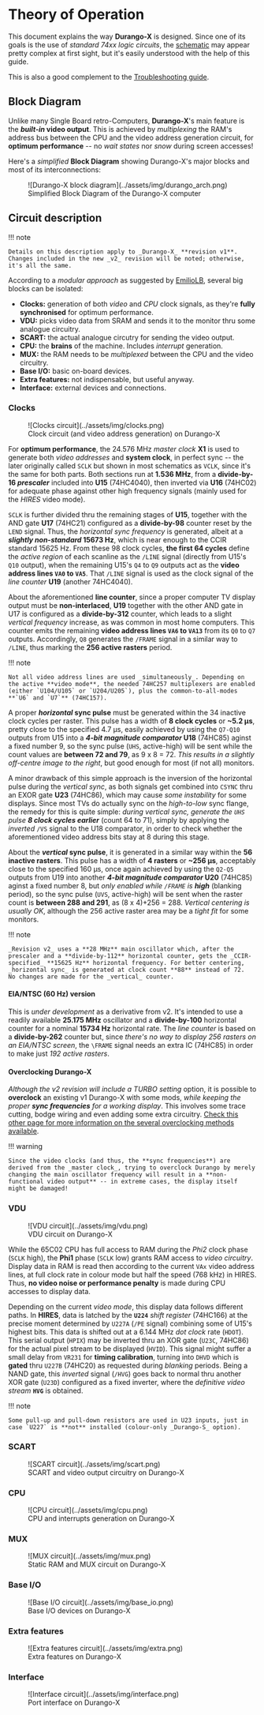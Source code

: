 # Theory of Operation

This document explains the way **Durango-X** is designed. Since one of its goals is the use of _standard 74xx logic circuits_, the [schematic]([https://](https://github.com/zuiko21/minimOS/tree/master/hard/kicad/durango/full)) may appear pretty complex at first sight, but it's easily understood with the help of this guide.

This is also a good complement to the [Troubleshooting guide](../troubleshoot.md).

## Block Diagram

Unlike many Single Board retro-Computers, **Durango-X**'s main feature is the **_built-in_ video output**. This is achieved by _multiplexing_ the RAM's address bus between the CPU and the video address generation circuit, for **optimum performance** -- no _wait states_ nor _snow_ during screen accesses!

Here's a _simplified_ **Block Diagram** showing Durango-X's major blocks and most of its interconnections:
<figure markdown>
![Durango-X block diagram](../assets/img/durango_arch.png)
<figcaption>Simplified Block Diagram of the Durango-X computer</figcaption>
</figure>

## Circuit description

!!! note

	Details on this description apply to _Durango-X_ **revision v1**. Changes included in the new _v2_ revision will be noted; otherwise, it's all the same.

According to a _modular approach_ as suggested by [EmilioLB](http://emiliollbb.net/), several big blocks can be isolated:

* **Clocks:** generation of both _video_ and _CPU_ clock signals, as they're **fully synchronised** for optimum performance.
* **VDU:** picks video data from SRAM and sends it to the monitor thru some analogue circuitry.
* **SCART:** the actual analogue circutry for sending the video output.
* **CPU:** the **brains** of the machine. Includes _interrupt_ generation.
* **MUX:** the RAM needs to be _multiplexed_ between the CPU and the video circuitry.
* **Base I/O:** basic on-board devices.
* **Extra features:** not indispensable, but useful anyway.
* **Interface:** external devices and connections.

### Clocks

<figure markdown>
![Clocks circuit](../assets/img/clocks.png)
<figcaption>Clock circuit (and video address generation) on Durango-X</figcaption>
</figure>

For **optimum performance**, the 24.576 MHz _master clock_ **X1** is used to generate both _video addresses_ and **system clock**, in perfect sync -- the later originally called `SCLK` but shown in most schematics as `VCLK`, since it's the same for both parts. Both sections run at **1.536 MHz**, from a **divide-by-16 _prescaler_** included into **U15** (74HC4040), then inverted via **U16** (74HC02) for adequate phase against other high frequency signals (mainly used for the _HIRES_ video mode).

`SCLK` is further divided thru the remaining stages of **U15**, together with the AND gate **U17** (74HC21) configured as a **divide-by-98** counter reset by the `LEND` signal. Thus, the _horizontal sync frequency_ is generated, albeit at a **_slightly non-standard_ 15673 Hz**, which is near enough to the CCIR standard 15625 Hz. From these 98 clock cycles, **the first 64 cycles** define the _active region_ of each scanline as the `/LINE` signal (directly from U15's `Q10` output), when the remaining U15's `Q4` to `Q9` outputs act as the **video address lines `VA0` to `VA5`**. That `/LINE` signal is used as the clock signal of the _line counter_ **U19** (another 74HC4040).

About the aforementioned **line counter**, since a proper computer TV display output must be **non-interlaced**, **U19** together with the other AND gate in U17 is configured as a **divide-by-312** counter, which leads to a slight _vertical frequency_ increase, as was common in most home computers. This counter emits the remaining **video address lines `VA6` to `VA13`** from its `Q0` to `Q7` outputs. Accordingly, `Q8` generates the `/FRAME` signal in a similar way to `/LINE`, thus marking the **256 active rasters** period.

!!! note

	Not all video address lines are used _simultaneously_. Depending on the active **video mode**, the needed 74HC257 multiplexers are enabled (either `U104/U105` or `U204/U205`), plus the common-to-all-modes **`U6` and `U7`** (74HC157).

A proper **_horizontal_ sync pulse** must be generated within the 34 inactive clock cycles per raster. This pulse has a width of **8 clock cycles** or **~5.2 µs**, pretty close to the specified 4.7 µs, easily achieved by using the `Q7-Q10` outputs from U15 into a **_4-bit magnitude comparator_ U18** (74HC85) aginst a fixed number 9, so the sync pulse (`UHS`, active-high) will be sent while the count values are **between 72 and 79**, as 9 x 8 = 72. _This results in a slightly off-centre image to the right_, but good enough for most (if not all) monitors.

A minor drawback of this simple approach is the inversion of the horizontal pulse during the _vertical sync_, as both signals get combined into `CSYNC` thru an EXOR gate **U23** (74HC86), which may cause _some instability_ for some displays. Since most TVs do actually sync on the _high-to-low_ sync flange, the remedy for this is quite simple: _during vertical sync, generate the `UHS` pulse **8 clock cycles earlier**_ (count 64 to 71), simply by applying the _inverted_ `/VS` signal to the U18 comparator, in order to check whether the aforementioned video address bits stay at 8 during this stage.

About the **_vertical_ sync pulse**, it is generated in a similar way within the **56 inactive rasters**. This pulse has a width of **4 rasters** or **~256 µs**, acceptably close to the specified 160 µs, once again achieved by using the `Q2-Q5` outputs from U19 into another **_4-bit magnitude comparator_ U20** (74HC85) aginst a fixed number 8, but _only enabled while `/FRAME` is **high**_ (blanking period), so the sync pulse (`UVS`, active-high) will be sent when the raster count is **between 288 and 291**, as (8 x 4)+256 = 288. _Vertical centering is usually OK_, although the 256 active raster area may be a _tight fit_ for some monitors.

!!! note

	_Revision v2_ uses a **28 MHz** main oscillator which, after the prescaler and a **divide-by-112** horizontal counter, gets the _CCIR-specified_ **15625 Hz** horizontal frequency. For better centering, _horizontal sync_ is generated at clock count **88** instead of 72.
	No changes are made for the _vertical_ counter.

#### EIA/NTSC (60 Hz) version

This is _under development_ as a derivative from v2. It's intended to use a readily available **25.175 MHz** oscillator and a **divide-by-100** horizontal counter for a nominal **15734 Hz** horizontal rate. The _line counter_ is based on a **divide-by-262** counter but, since _there's no way to display 256 rasters on an EIA/NTSC screen_, the `\FRAME` signal needs an extra IC (74HC85) in order to make just _192 active rasters_.

#### Overclocking Durango-X

_Although the v2 revision will include a TURBO setting_ option, it is possible to **overclock** an existing v1 Durango-X with some mods, _while keeping the proper **sync frequencies** for a working display_. This involves some trace cutting, bodge wiring and even adding some extra circuitry. [Check this other page for more information on the several overclocking methods available](overclock.md).

!!! warning

	Since the video clocks (and thus, the **sync frequencies**) are derived from the _master clock_, trying to overclock Durango by merely changing the main oscillator frequency will result in a **non-functional video output** -- in extreme cases, the display itself might be damaged!

### VDU

<figure markdown>
![VDU circuit](../assets/img/vdu.png)
<figcaption>VDU circuit on Durango-X</figcaption>
</figure>

While the 65C02 CPU has full access to RAM during the _Phi2_ clock phase (`SCLK` high), the **Phi1** phase (`SCLK` low) grants RAM access to _video circuitry_. Display data in RAM is read then according to the current `VAx` video address lines, at full clock rate in colour mode but half the speed (768 kHz) in HIRES. Thus, **no video noise or performance penalty** is made during CPU accesses to display data.

Depending on the current _video mode_, this display data follows different paths. In **HIRES**, data is latched by the **`U224`** _shift register_ (74HC166) at the precise moment determined by `U227A` (`/PE` signal) combining some of U15's highest bits. This data is shifted out at a 6.144 MHz _dot clock_ rate (`HDOT`). This serial output (`HPIX`) may be inverted thru an XOR gate (`U23C`, 74HC86) for the actual pixel stream to be displayed (`HVID`). This signal might suffer a small delay from `VR231` for **timing calibration**, turning into `DHVD` which is **gated** thru `U227B` (74HC20) as requested during _blanking_ periods. Being a NAND gate, this _inverted_ signal (`/HVG`) goes back to normal thru another XOR gate (`U23D`) configured as a fixed inverter, where the _definitive video stream_ **`HVG`** is obtained.

!!! note

	Some pull-up and pull-down resistors are used in U23 inputs, just in case `U227` is **not** installed (colour-only _Durango-S_ option).
 
### SCART

<figure markdown>
![SCART circuit](../assets/img/scart.png)
<figcaption>SCART and video output circuitry on Durango-X</figcaption>
</figure>

### CPU

<figure markdown>
![CPU circuit](../assets/img/cpu.png)
<figcaption>CPU and interrupts generation on Durango-X</figcaption>
</figure>

### MUX

<figure markdown>
![MUX circuit](../assets/img/mux.png)
<figcaption>Static RAM and MUX circuit on Durango-X</figcaption>
</figure>

### Base I/O

<figure markdown>
![Base I/O circuit](../assets/img/base_io.png)
<figcaption>Base I/O devices on Durango-X</figcaption>
</figure>

### Extra features

<figure markdown>
![Extra features circuit](../assets/img/extra.png)
<figcaption>Extra features on Durango-X</figcaption>
</figure>

### Interface

<figure markdown>
![Interface circuit](../assets/img/interface.png)
<figcaption>Port interface on Durango-X</figcaption>
</figure>
